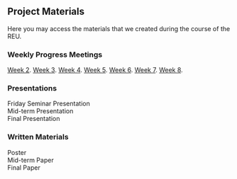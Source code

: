 ## Project Materials

Here you may access the materials that we created during the course of the REU.

### Weekly Progress Meetings

[Week 2](/progress-meetings/Week2.md).
[Week 3](/progress-meetings/Week3.md).
[Week 4](/progress-meetings/Week4.md).
[Week 5](/progress-meetings/Week5.md).
[Week 6](/progress-meetings/Week6.md).
[Week 7](/progress-meetings/Week7.md).
[Week 8](/progress-meetings/Week8.md).

### Presentations
Friday Seminar Presentation\
Mid-term Presentation\
Final Presentation

### Written Materials
Poster\
Mid-term Paper\
Final Paper
